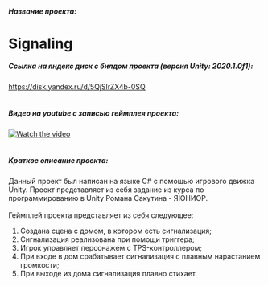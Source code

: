 ##### Название проекта: 
# Signaling
##### Ссылка на яндекс диск с билдом проекта (версия Unity: 2020.1.0f1):
<https://disk.yandex.ru/d/5QjSlrZX4b-0SQ>
<br/>
<br/>
##### Видео на youtube с записью геймплея проекта: 
[![Watch the video](https://img.youtube.com/vi/f0U5TpktOzU/0.jpg)](https://youtu.be/f0U5TpktOzU)
<br/>
<br/>
##### Краткое описание проекта:
Данный проект был написан на языке C# с помощью игрового движка Unity. 
Проект представляет из себя задание из курса по программированию в Unity Романа Сакутина - ЯЮНИОР.
<br/>
<br/>
Геймплей проекта представляет из себя следующее:
<br/>
1. Создана сцена с домом, в котором есть сигнализация;
2. Сигнализация реализована при помощи триггера;
3. Игрок управляет персонажем с TPS-контроллером;
4. При входе в дом срабатывает сигнализация с плавным нарастанием громкости;
5. При выходе из дома сигнализация плавно стихает.
<br/>